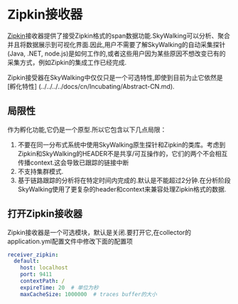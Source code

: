 # Zipkin接收器
[Zipkin](http://zipkin.io/)接收器提供了接受Zipkin格式的span数据功能.SkyWalking可以分析、聚合并且将数据展示到可视化界面.因此,用户不需要了解SkyWalking的自动采集探针(Java, .NET, node.js)是如何工作的,或者这些用户因为某些原因不想改变已有的采集方式，例如Zipkin的集成工作已经完成.

Zipkin接受器在SkyWalking中仅仅只是一个可选特性,即使到目前为止它依然是[孵化特性]
(../../../../docs/cn/Incubating/Abstract-CN.md).

## 局限性
作为孵化功能,它仍是一个原型.所以它包含以下几点局限：

1. 不要在同一分布式系统中使用SkyWalking原生探针和Zipkin的类库。考虑到Zipkin和SkyWalking的HEADER不是共享/可互操作的，它们的两个不会相互传播context.这会导致已跟踪的链接中断
1. 不支持集群模式.
1. 基于链路跟踪的分析将在特定时间内完成的.默认是不能超过2分钟.在分析阶段SkyWalking使用了更复杂的header和context来兼容处理Zipkin格式的数据.

## 打开Zipkin接收器
Zipkin接收器是一个可选模块，默认是关闭.要打开它,在collector的application.yml配置文件中修改下面的配置项
```yaml
receiver_zipkin:
  default:
    host: localhost
    port: 9411
    contextPath: /
    expireTime: 20  # 单位为秒
    maxCacheSize: 1000000  # traces buffer的大小
```
